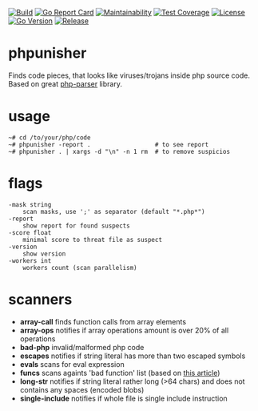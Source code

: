[![Build](https://github.com/s0rg/phpunisher/workflows/ci/badge.svg)](https://github.com/s0rg/phpunisher/actions?query=workflow%3Aci)
[![Go Report Card](https://goreportcard.com/badge/github.com/s0rg/phpunisher)](https://goreportcard.com/report/github.com/s0rg/phpunisher)
[![Maintainability](https://api.codeclimate.com/v1/badges/a495e449a4b9190b6571/maintainability)](https://codeclimate.com/github/s0rg/phpunisher/maintainability)
[![Test Coverage](https://api.codeclimate.com/v1/badges/a495e449a4b9190b6571/test_coverage)](https://codeclimate.com/github/s0rg/phpunisher/test_coverage)
[![License](https://img.shields.io/badge/license-MIT%20License-blue.svg)](https://github.com/s0rg/phpunisher/blob/main/LICENSE)
[![Go Version](https://img.shields.io/github/go-mod/go-version/s0rg/phpunisher)](go.mod)
[![Release](https://img.shields.io/github/v/release/s0rg/phpunisher)](https://github.com/s0rg/phpunisher/releases/latest)

# phpunisher

Finds code pieces, that looks like viruses/trojans inside php source code.
Based on great [php-parser](https://github.com/z7zmey/php-parser) library.

# usage
```
~# cd /to/your/php/code
~# phpunisher -report .                  # to see report
~# phpunisher . | xargs -d "\n" -n 1 rm  # to remove suspicios
```

# flags
```
-mask string
  	scan masks, use ';' as separator (default "*.php*")
-report
  	show report for found suspects
-score float
  	minimal score to threat file as suspect
-version
  	show version
-workers int
  	workers count (scan parallelism)
```

# scanners

- **array-call** finds function calls from array elements
- **array-ops** notifies if array operations amount is over 20% of all operations
- **bad-php** invalid/malformed php code
- **escapes** notifies if string literal has more than two escaped symbols
- **evals** scans for eval expression
- **funcs** scans againts 'bad function' list (based on [this article](https://habr.com/en/company/modesco/blog/472092))
- **long-str** notifies if string literal rather long (>64 chars) and does not contains any spaces (encoded blobs)
- **single-include** notifies if whole file is single include instruction
